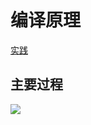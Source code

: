 # 编译原理

[实践](https://docs.wildlotus.shop/objective-c/compile)

## 主要过程

![](https://docs.wildlotus.shop/~/files/v0/b/gitbook-28427.appspot.com/o/assets%2F-LmdbrJj_NBAzw_YHl4W%2F-Lmdc5hPcLO0GeXogVWO%2F-LmddAOmG0-tUv6bQ55w%2Fclang_00.webp?generation=1566214246189112&alt=media)